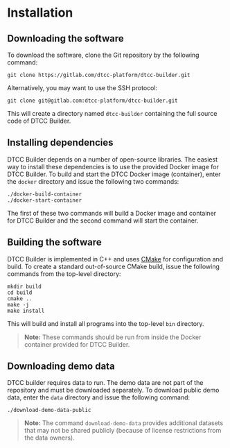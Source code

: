 # Installation

## Downloading the software

To download the software, clone the Git repository by the following command:

    git clone https://gitlab.com/dtcc-platform/dtcc-builder.git

Alternatively, you may want to use the SSH protocol:

    git clone git@gitlab.com:dtcc-platform/dtcc-builder.git

This will create a directory named `dtcc-builder` containing the full
source code of DTCC Builder.

## Installing dependencies

DTCC Builder depends on a number of open-source libraries. The easiest
way to install these dependencies is to use the provided Docker image
for DTCC Builder. To build and start the DTCC Docker image
(container), enter the `docker` directory and issue the following two
commands:

    ./docker-build-container
    ./docker-start-container

The first of these two commands will build a Docker image and
container for DTCC Builder and the second command will start
the container.

## Building the software

DTCC Builder is implemented in C++ and uses
[CMake](https://cmake.org/) for configuration and build. To create a
standard out-of-source CMake build, issue the following commands from
the top-level directory:

    mkdir build
    cd build
    cmake ..
    make -j
    make install

This will build and install all programs into the top-level `bin`
directory.

> **Note:** These commands should be run from inside the Docker
> container provided for DTCC Builder.

## Downloading demo data

DTCC builder requires data to run. The demo data are not part of the
repository and must be downloaded separately. To download public demo
data, enter the `data` directory and issue the following command:

    ./download-demo-data-public

> **Note:** The command `download-demo-data` provides additional
> datasets that may not be shared publicly (because of license
> restrictions from the data owners).
